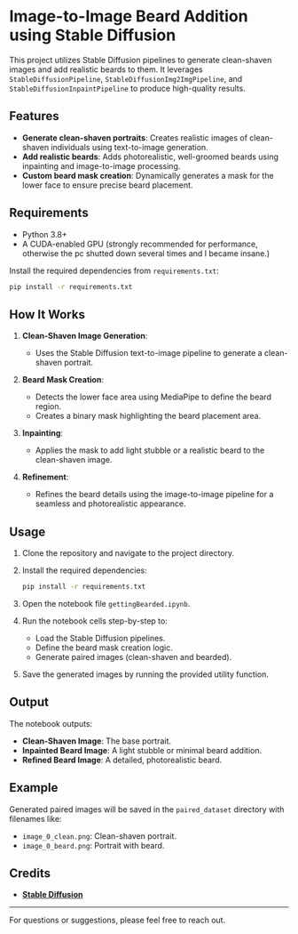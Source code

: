 # Image-to-Image Beard Addition using Stable Diffusion

This project utilizes Stable Diffusion pipelines to generate clean-shaven images and add realistic beards to them. It leverages `StableDiffusionPipeline`, `StableDiffusionImg2ImgPipeline`, and `StableDiffusionInpaintPipeline` to produce high-quality results.

## Features

- **Generate clean-shaven portraits**: Creates realistic images of clean-shaven individuals using text-to-image generation.
- **Add realistic beards**: Adds photorealistic, well-groomed beards using inpainting and image-to-image processing.
- **Custom beard mask creation**: Dynamically generates a mask for the lower face to ensure precise beard placement.

## Requirements

- Python 3.8+
- A CUDA-enabled GPU (strongly recommended for performance, otherwise the pc shutted down several times and I became insane.)

Install the required dependencies from `requirements.txt`:

```bash
pip install -r requirements.txt
```

## How It Works

1. **Clean-Shaven Image Generation**:
   - Uses the Stable Diffusion text-to-image pipeline to generate a clean-shaven portrait.

2. **Beard Mask Creation**:
   - Detects the lower face area using MediaPipe to define the beard region.
   - Creates a binary mask highlighting the beard placement area.

3. **Inpainting**:
   - Applies the mask to add light stubble or a realistic beard to the clean-shaven image.

4. **Refinement**:
   - Refines the beard details using the image-to-image pipeline for a seamless and photorealistic appearance.

## Usage

1. Clone the repository and navigate to the project directory.

2. Install the required dependencies:

   ```bash
   pip install -r requirements.txt
   ```

3. Open the notebook file `gettingBearded.ipynb`.

4. Run the notebook cells step-by-step to:
   - Load the Stable Diffusion pipelines.
   - Define the beard mask creation logic.
   - Generate paired images (clean-shaven and bearded).

5. Save the generated images by running the provided utility function.

## Output

The notebook outputs:
- **Clean-Shaven Image**: The base portrait.
- **Inpainted Beard Image**: A light stubble or minimal beard addition.
- **Refined Beard Image**: A detailed, photorealistic beard.

## Example

Generated paired images will be saved in the `paired_dataset` directory with filenames like:

- `image_0_clean.png`: Clean-shaven portrait.
- `image_0_beard.png`: Portrait with beard.

## Credits

- [**Stable Diffusion**]([https://huggingface.co/docs/diffusers/main/en/api/pipelines/stable_diffusion/inpaint](https://huggingface.co/docs/diffusers/main/en/api/pipelines/stable_diffusion/overview))

---
For questions or suggestions, please feel free to reach out.

